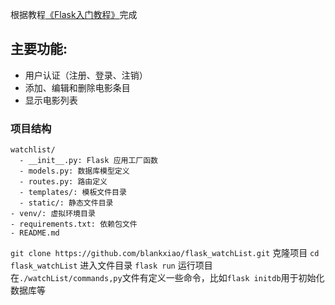 根据教程[《Flask入门教程》](https://tutorial.helloflask.com/)完成
## **主要功能**:
- 用户认证（注册、登录、注销）
- 添加、编辑和删除电影条目
- 显示电影列表

### 项目结构
```plaintext
watchlist/
  - __init__.py: Flask 应用工厂函数
  - models.py: 数据库模型定义
  - routes.py: 路由定义
  - templates/: 模板文件目录
  - static/: 静态文件目录
- venv/: 虚拟环境目录
- requirements.txt: 依赖包文件
- README.md
```


`git clone https://github.com/blankxiao/flask_watchList.git` 克隆项目
`cd flask_watchList` 进入文件目录
`flask run` 运行项目
在`./watchList/commands,py`文件有定义一些命令，比如`flask initdb`用于初始化数据库等
